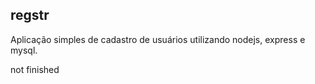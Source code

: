 ## regstr
Aplicação simples de cadastro de usuários utilizando nodejs, express e mysql.

not finished
